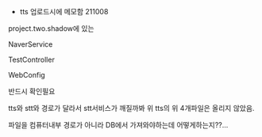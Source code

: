 - tts 업로드시에 메모함 211008

project.two.shadow에 있는 

NaverService

TestController

WebConfig 

반드시 확인필요 



tts와 stt와 경로가 달라서 stt서비스가 깨질까봐 위 tts의 위 4개파일은 올리지 않았음. 

파일을 컴퓨터내부 경로가 아니라 DB에서 가져와야하는데 어떻게하는지??...

